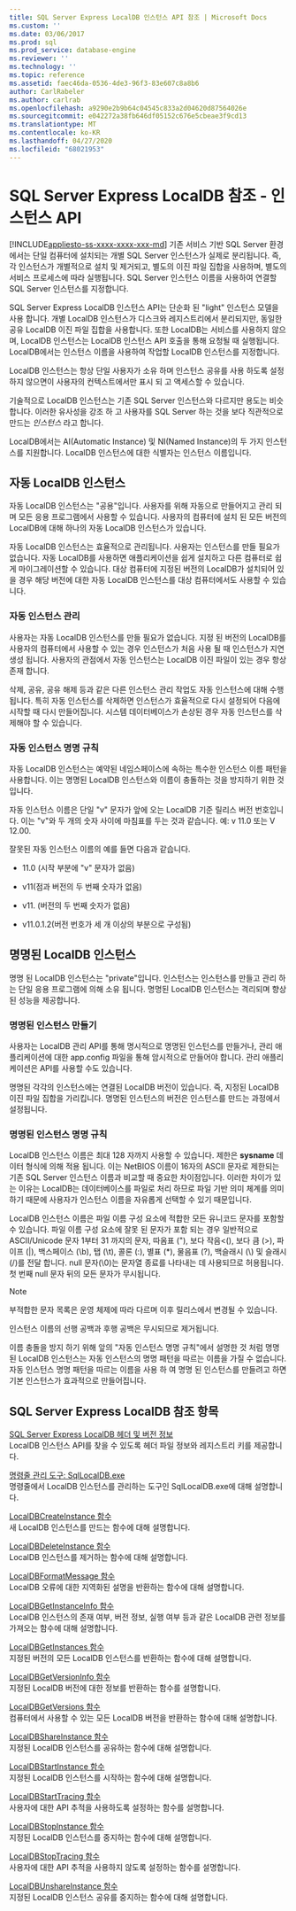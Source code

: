 ```yaml
---
title: SQL Server Express LocalDB 인스턴스 API 참조 | Microsoft Docs
ms.custom: ''
ms.date: 03/06/2017
ms.prod: sql
ms.prod_service: database-engine
ms.reviewer: ''
ms.technology: ''
ms.topic: reference
ms.assetid: faec46da-0536-4de3-96f3-83e607c8a8b6
author: CarlRabeler
ms.author: carlrab
ms.openlocfilehash: a9290e2b9b64c04545c833a2d04620d87564026e
ms.sourcegitcommit: e042272a38fb646df05152c676e5cbeae3f9cd13
ms.translationtype: MT
ms.contentlocale: ko-KR
ms.lasthandoff: 04/27/2020
ms.locfileid: "68021953"
---
```

# <a name="sql-server-express-localdb-reference---instance-apis"></a>SQL Server Express LocalDB 참조 - 인스턴스 API
[!INCLUDE[appliesto-ss-xxxx-xxxx-xxx-md](../../includes/appliesto-ss-xxxx-xxxx-xxx-md.md)]
  기존 서비스 기반 SQL Server 환경에서는 단일 컴퓨터에 설치되는 개별 SQL Server 인스턴스가 실제로 분리됩니다. 즉, 각 인스턴스가 개별적으로 설치 및 제거되고, 별도의 이진 파일 집합을 사용하며, 별도의 서비스 프로세스에 따라 실행됩니다. SQL Server 인스턴스 이름을 사용하여 연결할 SQL Server 인스턴스를 지정합니다.  
  
 SQL Server Express LocalDB 인스턴스 API는 단순화 된 "light" 인스턴스 모델을 사용 합니다. 개별 LocalDB 인스턴스가 디스크와 레지스트리에서 분리되지만, 동일한 공유 LocalDB 이진 파일 집합을 사용합니다. 또한 LocalDB는 서비스를 사용하지 않으며, LocalDB 인스턴스는 LocalDB 인스턴스 API 호출을 통해 요청될 때 실행됩니다. LocalDB에서는 인스턴스 이름을 사용하여 작업할 LocalDB 인스턴스를 지정합니다.  
  
 LocalDB 인스턴스는 항상 단일 사용자가 소유 하며 인스턴스 공유를 사용 하도록 설정 하지 않으면이 사용자의 컨텍스트에서만 표시 되 고 액세스할 수 있습니다.  
  
 기술적으로 LocalDB 인스턴스는 기존 SQL Server 인스턴스와 다르지만 용도는 비슷합니다. 이러한 유사성을 강조 하 고 사용자를 SQL Server 하는 것을 보다 직관적으로 만드는 *인스턴스* 라고 합니다.  
  
 LocalDB에서는 AI(Automatic Instance) 및 NI(Named Instance)의 두 가지 인스턴스를 지원합니다. LocalDB 인스턴스에 대한 식별자는 인스턴스 이름입니다.  
  
## <a name="automatic-localdb-instances"></a>자동 LocalDB 인스턴스  
 자동 LocalDB 인스턴스는 "공용"입니다. 사용자를 위해 자동으로 만들어지고 관리 되며 모든 응용 프로그램에서 사용할 수 있습니다. 사용자의 컴퓨터에 설치 된 모든 버전의 LocalDB에 대해 하나의 자동 LocalDB 인스턴스가 있습니다.  
  
 자동 LocalDB 인스턴스는 효율적으로 관리됩니다. 사용자는 인스턴스를 만들 필요가 없습니다. 자동 LocalDB를 사용하면 애플리케이션을 쉽게 설치하고 다른 컴퓨터로 쉽게 마이그레이션할 수 있습니다. 대상 컴퓨터에 지정된 버전의 LocalDB가 설치되어 있을 경우 해당 버전에 대한 자동 LocalDB 인스턴스를 대상 컴퓨터에서도 사용할 수 있습니다.  
  
### <a name="automatic-instance-management"></a>자동 인스턴스 관리  
 사용자는 자동 LocalDB 인스턴스를 만들 필요가 없습니다. 지정 된 버전의 LocalDB를 사용자의 컴퓨터에서 사용할 수 있는 경우 인스턴스가 처음 사용 될 때 인스턴스가 지연 생성 됩니다. 사용자의 관점에서 자동 인스턴스는 LocalDB 이진 파일이 있는 경우 항상 존재 합니다.  
  
 삭제, 공유, 공유 해제 등과 같은 다른 인스턴스 관리 작업도 자동 인스턴스에 대해 수행됩니다. 특히 자동 인스턴스를 삭제하면 인스턴스가 효율적으로 다시 설정되어 다음에 시작할 때 다시 만들어집니다. 시스템 데이터베이스가 손상된 경우 자동 인스턴스를 삭제해야 할 수 있습니다.  
  
### <a name="automatic-instance-naming-rules"></a>자동 인스턴스 명명 규칙  
 자동 LocalDB 인스턴스는 예약된 네임스페이스에 속하는 특수한 인스턴스 이름 패턴을 사용합니다. 이는 명명된 LocalDB 인스턴스와 이름이 충돌하는 것을 방지하기 위한 것입니다.  
  
 자동 인스턴스 이름은 단일 "v" 문자가 앞에 오는 LocalDB 기준 릴리스 버전 번호입니다. 이는 "v"와 두 개의 숫자 사이에 마침표를 두는 것과 같습니다. 예: v 11.0 또는 V 12.00.  
  
 잘못된 자동 인스턴스 이름의 예를 들면 다음과 같습니다.  
  
-   11.0 (시작 부분에 "v" 문자가 없음)  
  
-   v11(점과 버전의 두 번째 숫자가 없음)  
  
-   v11. (버전의 두 번째 숫자가 없음)  
  
-   v11.0.1.2(버전 번호가 세 개 이상의 부분으로 구성됨)  
  
## <a name="named-localdb-instances"></a>명명된 LocalDB 인스턴스  
 명명 된 LocalDB 인스턴스는 "private"입니다. 인스턴스는 인스턴스를 만들고 관리 하는 단일 응용 프로그램에 의해 소유 됩니다. 명명된 LocalDB 인스턴스는 격리되며 향상된 성능을 제공합니다.  
  
### <a name="named-instance-creation"></a>명명된 인스턴스 만들기  
 사용자는 LocalDB 관리 API를 통해 명시적으로 명명된 인스턴스를 만들거나, 관리 애플리케이션에 대한 app.config 파일을 통해 암시적으로 만들어야 합니다. 관리 애플리케이션은 API를 사용할 수도 있습니다.  
  
 명명된 각각의 인스턴스에는 연결된 LocalDB 버전이 있습니다. 즉, 지정된 LocalDB 이진 파일 집합을 가리킵니다. 명명된 인스턴스의 버전은 인스턴스를 만드는 과정에서 설정됩니다.  
  
### <a name="named-instance-naming-rules"></a>명명된 인스턴스 명명 규칙  
 LocalDB 인스턴스 이름은 최대 128 자까지 사용할 수 있습니다. 제한은 **sysname** 데이터 형식에 의해 적용 됩니다. 이는 NetBIOS 이름이 16자의 ASCII 문자로 제한되는 기존 SQL Server 인스턴스 이름과 비교할 때 중요한 차이점입니다. 이러한 차이가 있는 이유는 LocalDB는 데이터베이스를 파일로 처리 하므로 파일 기반 의미 체계를 의미 하기 때문에 사용자가 인스턴스 이름을 자유롭게 선택할 수 있기 때문입니다.  
  
 LocalDB 인스턴스 이름은 파일 이름 구성 요소에 적합한 모든 유니코드 문자를 포함할 수 있습니다. 파일 이름 구성 요소에 잘못 된 문자가 포함 되는 경우 일반적으로 ASCII/Unicode 문자 1부터 31 까지의 문자, 따옴표 ("), 보다 작음\<(), 보다 큼 (>), 파이프 (|), 백스페이스 (\b), 탭 (\t), 콜론 (:), 별표 (*), 물음표 (?), 백슬래시 (\\) 및 슬래시 (/)를 전달 합니다. null 문자(\0)는 문자열 종료를 나타내는 데 사용되므로 허용됩니다. 첫 번째 null 문자 뒤의 모든 문자가 무시됩니다.  
  
> [!NOTE]  
>  부적합한 문자 목록은 운영 체제에 따라 다르며 이후 릴리스에서 변경될 수 있습니다.  
  
 인스턴스 이름의 선행 공백과 후행 공백은 무시되므로 제거됩니다.  
  
 이름 충돌을 방지 하기 위해 앞의 "자동 인스턴스 명명 규칙"에서 설명한 것 처럼 명명 된 LocalDB 인스턴스는 자동 인스턴스의 명명 패턴을 따르는 이름을 가질 수 없습니다. 자동 인스턴스 명명 패턴을 따르는 이름을 사용 하 여 명명 된 인스턴스를 만들려고 하면 기본 인스턴스가 효과적으로 만들어집니다.  
  
## <a name="sql-server-express-localdb-reference-topics"></a>SQL Server Express LocalDB 참조 항목  
 [SQL Server Express LocalDB 헤더 및 버전 정보](../../relational-databases/express-localdb-instance-apis/sql-server-express-localdb-header-and-version-information.md)  
 LocalDB 인스턴스 API를 찾을 수 있도록 헤더 파일 정보와 레지스트리 키를 제공합니다.  
  
 [명령줄 관리 도구: SqlLocalDB.exe](../../relational-databases/express-localdb-instance-apis/command-line-management-tool-sqllocaldb-exe.md)  
 명령줄에서 LocalDB 인스턴스를 관리하는 도구인 SqlLocalDB.exe에 대해 설명합니다.  
  
 [LocalDBCreateInstance 함수](../../relational-databases/express-localdb-instance-apis/localdbcreateinstance-function.md)  
 새 LocalDB 인스턴스를 만드는 함수에 대해 설명합니다.  
  
 [LocalDBDeleteInstance 함수](../../relational-databases/express-localdb-instance-apis/localdbdeleteinstance-function.md)  
 LocalDB 인스턴스를 제거하는 함수에 대해 설명합니다.  
  
 [LocalDBFormatMessage 함수](../../relational-databases/express-localdb-instance-apis/localdbformatmessage-function.md)  
 LocalDB 오류에 대한 지역화된 설명을 반환하는 함수에 대해 설명합니다.  
  
 [LocalDBGetInstanceInfo 함수](../../relational-databases/express-localdb-instance-apis/localdbgetinstanceinfo-function.md)  
 LocalDB 인스턴스의 존재 여부, 버전 정보, 실행 여부 등과 같은 LocalDB 관련 정보를 가져오는 함수에 대해 설명합니다.  
  
 [LocalDBGetInstances 함수](../../relational-databases/express-localdb-instance-apis/localdbgetinstances-function.md)  
 지정된 버전의 모든 LocalDB 인스턴스를 반환하는 함수에 대해 설명합니다.  
  
 [LocalDBGetVersionInfo 함수](../../relational-databases/express-localdb-instance-apis/localdbgetversioninfo-function.md)  
 지정된 LocalDB 버전에 대한 정보를 반환하는 함수를 설명합니다.  
  
 [LocalDBGetVersions 함수](../../relational-databases/express-localdb-instance-apis/localdbgetversions-function.md)  
 컴퓨터에서 사용할 수 있는 모든 LocalDB 버전을 반환하는 함수에 대해 설명합니다.  
  
 [LocalDBShareInstance 함수](../../relational-databases/express-localdb-instance-apis/localdbshareinstance-function.md)  
 지정된 LocalDB 인스턴스를 공유하는 함수에 대해 설명합니다.  
  
 [LocalDBStartInstance 함수](../../relational-databases/express-localdb-instance-apis/localdbstartinstance-function.md)  
 지정된 LocalDB 인스턴스를 시작하는 함수에 대해 설명합니다.  
  
 [LocalDBStartTracing 함수](../../relational-databases/express-localdb-instance-apis/localdbstarttracing-function.md)  
 사용자에 대한 API 추적을 사용하도록 설정하는 함수를 설명합니다.  
  
 [LocalDBStopInstance 함수](../../relational-databases/express-localdb-instance-apis/localdbstopinstance-function.md)  
 지정된 LocalDB 인스턴스를 중지하는 함수에 대해 설명합니다.  
  
 [LocalDBStopTracing 함수](../../relational-databases/express-localdb-instance-apis/localdbstoptracing-function.md)  
 사용자에 대한 API 추적을 사용하지 않도록 설정하는 함수를 설명합니다.  
  
 [LocalDBUnshareInstance 함수](../../relational-databases/express-localdb-instance-apis/localdbunshareinstance-function.md)  
 지정된 LocalDB 인스턴스 공유를 중지하는 함수에 대해 설명합니다.  
  
  
